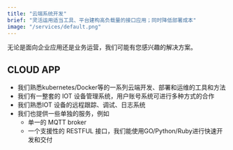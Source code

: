 ```yaml
---
title: "云端系统开发"
brief: "灵活运用适当工具、平台建构高负载量的接口应用；同时降低部署成本"
image: "/services/default.png"
---
```


无论是面向企业应用还是业务运营，我们可能有您感兴趣的解决方案。

## CLOUD APP

- 我们熟悉kubernetes/Docker等的一系列云端开发、部署和运维的工具和方法
- 我们有一整套的 IOT 设备管理系统，用户账号系统可进行多种方式的合作
- 我们熟悉IOT 设备的远程跟踪、调试、日志系统
- 我们也提供一些单独的服务，例如
    - 单一的 MQTT broker
    - 一个支援性的 RESTFUL 接口，我们能使用GO/Python/Ruby进行快速开发和交付
